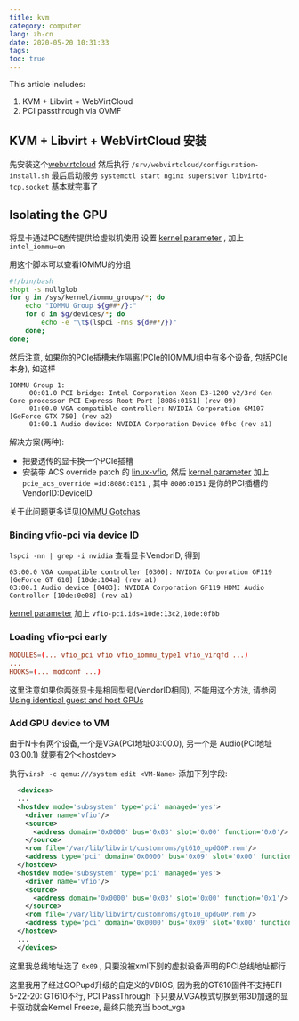 ```yaml
---
title: kvm
category: computer
lang: zh-cn
date: 2020-05-20 10:31:33
tags:
toc: true
---
```


This article includes:
1. KVM + Libvirt + WebVirtCloud
2. PCI passthrough via OVMF

<!-- more -->

## KVM + Libvirt + WebVirtCloud 安装

先安装这个[webvirtcloud](https://github.com/magic0whi/aur-webvirtcloud-git)
然后执行 `/srv/webvirtcloud/configuration-install.sh`
最后启动服务 `systemctl start nginx supersivor libvirtd-tcp.socket`
基本就完事了

## Isolating the GPU

将显卡通过PCI透传提供给虚拟机使用
设置 [kernel parameter](https://wiki.archlinux.org/index.php/Kernel_parameter) , 加上 `intel_iommu=on`

用这个脚本可以查看IOMMU的分组
```bash check-iommu.sh
#!/bin/bash
shopt -s nullglob
for g in /sys/kernel/iommu_groups/*; do
    echo "IOMMU Group ${g##*/}:"
    for d in $g/devices/*; do
        echo -e "\t$(lspci -nns ${d##*/})"
    done;
done;
```

然后注意, 如果你的PCIe插槽未作隔离(PCIe的IOMMU组中有多个设备, 包括PCIe本身), 如这样
```
IOMMU Group 1:
	 00:01.0 PCI bridge: Intel Corporation Xeon E3-1200 v2/3rd Gen Core processor PCI Express Root Port [8086:0151] (rev 09)
	 01:00.0 VGA compatible controller: NVIDIA Corporation GM107 [GeForce GTX 750] (rev a2)
	 01:00.1 Audio device: NVIDIA Corporation Device 0fbc (rev a1)
```
解决方案(两种):
* 把要透传的显卡换一个PCIe插槽
* 安装带 ACS override patch 的 [linux-vfio](https://aur.archlinux.org/packages/linux-vfio/), 然后 [kernel parameter](https://wiki.archlinux.org/index.php/Kernel_parameter) 加上 `pcie_acs_override =id:8086:0151` , 其中 `8086:0151` 是你的PCI插槽的 VendorID:DeviceID

关于此问题更多详见[IOMMU Gotchas](https://wiki.archlinux.org/index.php/PCI_passthrough_via_OVMF#Gotchas)


### Binding vfio-pci via device ID

`lspci -nn | grep -i nvidia` 查看显卡VendorID, 得到
```
03:00.0 VGA compatible controller [0300]: NVIDIA Corporation GF119 [GeForce GT 610] [10de:104a] (rev a1)
03:00.1 Audio device [0403]: NVIDIA Corporation GF119 HDMI Audio Controller [10de:0e08] (rev a1)
```

[kernel parameter](https://wiki.archlinux.org/index.php/Kernel_parameter) 加上 `vfio-pci.ids=10de:13c2,10de:0fbb`

### Loading vfio-pci early

```conf /etc/mkinitcpio.conf
MODULES=(... vfio_pci vfio vfio_iommu_type1 vfio_virqfd ...)
...
HOOKS=(... modconf ...)
```

这里注意如果你两张显卡是相同型号(VendorID相同), 不能用这个方法, 请参阅[Using identical guest and host GPUs](https://wiki.archlinux.org/index.php/PCI_passthrough_via_OVMF#Using_identical_guest_and_host_GPUs)

### Add GPU device to VM

由于N卡有两个设备,一个是VGA(PCI地址03:00.0), 另一个是 Audio(PCI地址03:00.1)
就要有2个\<hostdev\>

执行`virsh -c qemu:///system edit <VM-Name>` 添加下列字段:
```xml
  <devices>
  ...
  <hostdev mode='subsystem' type='pci' managed='yes'>
    <driver name='vfio'/>
    <source>
      <address domain='0x0000' bus='0x03' slot='0x00' function='0x0'/>
    </source>
    <rom file='/var/lib/libvirt/customroms/gt610_updGOP.rom'/>
    <address type='pci' domain='0x0000' bus='0x09' slot='0x00' function='0x0' multifunction='on'/>
  </hostdev>
  <hostdev mode='subsystem' type='pci' managed='yes'>
    <driver name='vfio'/>
    <source>
      <address domain='0x0000' bus='0x03' slot='0x00' function='0x1'/>
    </source>
    <rom file='/var/lib/libvirt/customroms/gt610_updGOP.rom'/>
    <address type='pci' domain='0x0000' bus='0x09' slot='0x00' function='0x1'/>
  </hostdev>
  ...
  </devices>
```

这里我总线地址选了 `0x09` , 只要没被xml下别的虚拟设备声明的PCI总线地址都行

这里我用了经过GOPupd升级的自定义的VBIOS, 因为我的GT610固件不支持EFI
5-22-20: GT610不行, PCI PassThrough 下只要从VGA模式切换到带3D加速的显卡驱动就会Kernel Freeze, 最终只能充当 boot_vga